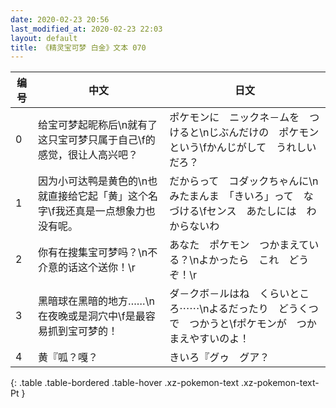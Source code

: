 ```yaml
---
date: 2020-02-23 20:56
last_modified_at: 2020-02-23 22:03
layout: default
title: 《精灵宝可梦 白金》文本 070
---
```

| 编号 | 中文 | 日文 |
| ---- | ---- | ---- |
| 0 | 给宝可梦起昵称后\n就有了这只宝可梦只属于自己\f的感觉，很让人高兴吧？ | ポケモンに　ニックネ－ムを　つけると\nじぶんだけの　ポケモンという\fかんじがして　うれしい　だろ？ |
| 1 | 因为小可达鸭是黄色的\n也就直接给它起「黄」这个名字\f我还真是一点想象力也没有呢。 | だからって　コダックちゃんに\nみたまんま　「きいろ」って　なづける\fセンス　あたしには　わからないわ |
| 2 | 你有在搜集宝可梦吗？\n不介意的话这个送你！\r | あなた　ポケモン　つかまえている？\nよかったら　これ　どうぞ！\r |
| 3 | 黑暗球在黑暗的地方……\n在夜晚或是洞穴中\f是最容易抓到宝可梦的！ | ダ－クボ－ルはね　くらいところ⋯⋯\nよるだったり　どうくつで　つかうと\fポケモンが　つかまえやすいのよ！ |
| 4 | 黄『呱？嘎？ | きいろ『グゥ　グア？ |
{: .table .table-bordered .table-hover .xz-pokemon-text .xz-pokemon-text-Pt }